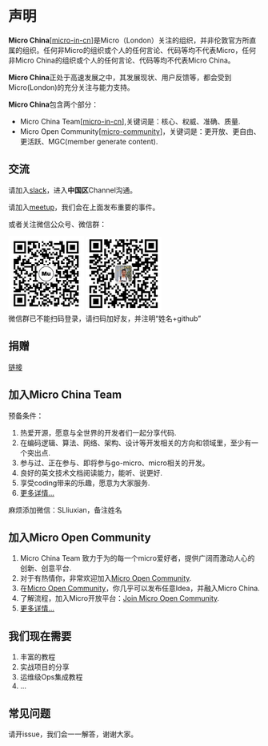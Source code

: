 # 声明

**Micro China**[[micro-in-cn](https://github.com/micro-in-cn)]是Micro（London）关注的组织，并非伦敦官方所直属的组织。任何非Micro的组织或个人的任何言论、代码等均不代表Micro，任何非Micro China的组织或个人的任何言论、代码等均不代表Micro China。

**Micro China**正处于高速发展之中，其发展现状、用户反馈等，都会受到Micro(London)的充分关注与能力支持。

**Micro China**包含两个部分：
+ Micro China Team[[micro-in-cn](https://github.com/micro-in-cn)],关键词是：核心、权威、准确、质量.
+ Micro Open Community[[micro-community](https://github.com/micro-community)]，关键词是：更开放、更自由、更活跃、MGC(member generate content).

## 交流

请加入[slack](http://slack.micro.mu/)，进入**中国区**Channel沟通。

请加入[meetup](https://www.meetup.com/Micro-Services-Network/)，我们会在上面发布重要的事件。

或者关注微信公众号、微信群：
<div style="float:left">
<img src="donation/wx_qrcode.jpg" width="30%">
<img src="donation/wx_group_v1.png" width="30%"> 
</div>

微信群已不能扫码登录，请扫码加好友，并注明“姓名+github”

## 捐赠

[链接](./donation/README.md)

## 加入Micro China Team

预备条件：

1. 热爱开源，愿意与全世界的开发者们一起分享代码.
2. 在编码逻辑、算法、网络、架构、设计等开发相关的方向和领域里，至少有一个突出点.
3. 参与过、正在参与、即将参与go-micro、micro相关的开发。
4. 良好的英文技术文档阅读能力，能听、说更好.
5. 享受coding带来的乐趣，愿意为大家服务.
6. [更多详情...](./we-need-you.md)

麻烦添加微信：SLliuxian，备注姓名

## 加入Micro Open Community

1. Micro China Team 致力于为的每一个micro爱好者，提供广阔而激动人心的创新、创意平台.
2. 对于有热情你，非常欢迎加入[Micro Open Community](https://github.com/micro-community).
3. 在[Micro Open Community](https://github.com/micro-community)，你几乎可以发布任意Idea，并融入Micro China.
4. 了解流程，加入Micro开放平台：[Join Micro Open Community](https://github.com/micro-community/how-to-join).
5. [更多详情...](./we-need-you.md)

## 我们现在需要

1. 丰富的教程
2. 实战项目的分享
3. 运维级Ops集成教程
4. ...

## 常见问题

请开issue，我们会一一解答，谢谢大家。
